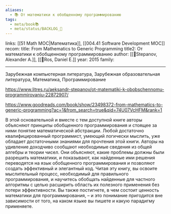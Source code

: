 ```yaml
---
aliases:
  - 📚 От математики к обобщенному программированию
tags:
  - meta/book📚
  - meta/status/BACKLOG_🌰
---
```

links: [[51 Math MOC|Математика]], [[004.41 Software Development MOC]]
recom: 
title: From Mathematics to Generic Programming
title2: От математики к обобщенному программированию
author: [[👤Stepanov, Alexander А.]], [[👤Ros, Daniel E.]]
year: 2015
family:

---

Зарубежная компьютерная литература, Зарубежная образовательная литература, Математика, Программирование

https://www.litres.ru/aeksandr-stepanov/ot-matematiki-k-obobschennomu-programmirovaniu-22872907/

https://www.goodreads.com/book/show/23498372-from-mathematics-to-generic-programming?ac=1&from_search=true&qid=74U07VcHFM&rank=1


В этой основательной и вместе с тем доступной книге авторы объясняют принципы обобщенного программирования и стоящее за ними понятие математической абстракции. Любой достаточно квалифицированный программист, умеющий логически мыслить, уже обладает достаточными знаниями для прочтения этой книги. Авторы на удивление доходчиво сообщают необходимые сведения из общей алгебры и теории чисел. Они объясняют, какие проблемы должны были разрешить математики, и показывают, как найденные ими решения переводятся на язык обобщенного программирования и позволяют создать эффективный и элегантный код. Читая эту книгу, вы освоите мыслительный процесс, необходимый для правильного программирования, и научитесь обобщать найденные для частного алгоритмы с целью расширить область их полезного применения без потери эффективности. Вы также постигнете, в чем состоит ценность математики для программирования, – и это понимание пригодится вне зависимости от того, на каком языке вы пишете и какую парадигму применяете.

